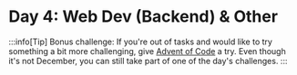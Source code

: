 # Day 4: Web Dev (Backend) & Other

:::info[Tip]
Bonus challenge: If you're out of tasks and would like to try something a bit more challenging, give [Advent of Code](https://adventofcode.com/) a try. Even though it's not December, you can still take part of one of the day's challenges.
:::


